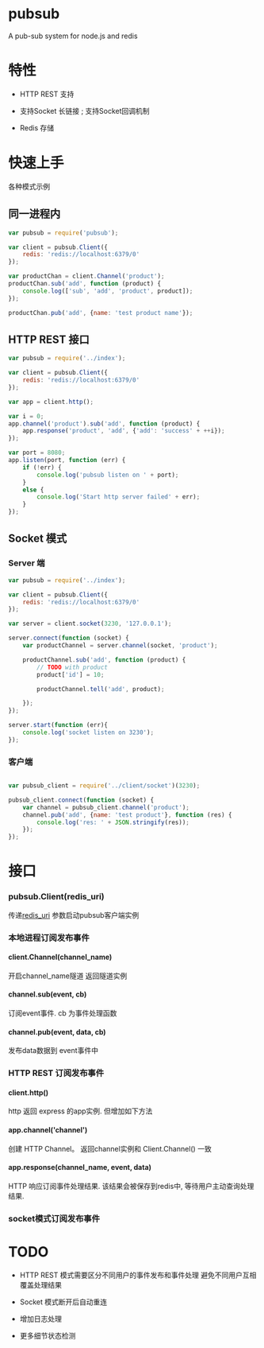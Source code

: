 # pubsub
A pub-sub system for node.js and redis

# 特性

* HTTP REST 支持

* 支持Socket 长链接 ; 支持Socket回调机制

* Redis 存储


# 快速上手

各种模式示例

## 同一进程内

```js
var pubsub = require('pubsub');

var client = pubsub.Client({
	redis: 'redis://localhost:6379/0'
});

var productChan = client.Channel('product');
productChan.sub('add', function (product) {
	console.log(['sub', 'add', 'product', product]);
});

productChan.pub('add', {name: 'test product name'});

```

## HTTP REST 接口

```js
var pubsub = require('../index');

var client = pubsub.Client({
	redis: 'redis://localhost:6379/0'
});

var app = client.http();

var i = 0;
app.channel('product').sub('add', function (product) {
	app.response('product', 'add', {'add': 'success' + ++i});
});

var port = 8080;
app.listen(port, function (err) {
	if (!err) {
		console.log('pubsub listen on ' + port);
	}
	else {
		console.log('Start http server failed' + err);
	}
});

```

## Socket 模式

### Server 端
```js
var pubsub = require('../index');

var client = pubsub.Client({
	redis: 'redis://localhost:6379/0'
});

var server = client.socket(3230, '127.0.0.1');

server.connect(function (socket) {
	var productChannel = server.channel(socket, 'product');

	productChannel.sub('add', function (product) {
		// TODO with product
		product['id'] = 10;

		productChannel.tell('add', product);

	});
});

server.start(function (err){
	console.log('socket listen on 3230');
});
```

### 客户端
```js

var pubsub_client = require('../client/socket')(3230);

pubsub_client.connect(function (socket) {
	var channel = pubsub_client.channel('product');
	channel.pub('add', {name: 'test product'}, function (res) {
		console.log('res: ' + JSON.stringify(res));
	});
});
```

# 接口


### pubsub.Client(redis_uri)
传递[redis_uri](https://www.iana.org/assignments/uri-schemes/prov/redis) 参数启动pubsub客户端实例

### 本地进程订阅发布事件

#### client.Channel(channel_name)
开启channel_name隧道 返回隧道实例

#### channel.sub(event, cb)
订阅event事件. cb 为事件处理函数

#### channel.pub(event, data, cb)
发布data数据到 event事件中

### HTTP REST 订阅发布事件

#### client.http() 
http 返回 express 的app实例. 但增加如下方法

#### app.channel('channel')
创建 HTTP Channel。 返回channel实例和 Client.Channel() 一致

#### app.response(channel_name, event, data)
HTTP 响应订阅事件处理结果. 该结果会被保存到redis中, 等待用户主动查询处理结果.

### socket模式订阅发布事件



# TODO

* HTTP REST 模式需要区分不同用户的事件发布和事件处理 避免不同用户互相覆盖处理结果

* Socket 模式断开后自动重连

* 增加日志处理

* 更多细节状态检测 




